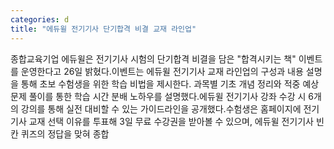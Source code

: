 ```yaml
---
categories: d
title: "에듀윌 전기기사 단기합격 비결 교재 라인업"
---
```

종합교육기업 에듀윌은 전기기사 시험의 단기합격 비결을 담은 "합격시키는 책" 이벤트를 운영한다고 26일 밝혔다.이벤트는 에듀윌 전기기사 교재 라인업의 구성과 내용 설명을 통해 초보 수험생을 위한 학습 비법을 제시한다. 과목별 기초 개념 정리와 적중 예상 문제 풀이를 통한 학습 시간 분배 노하우를 설명했다.에듀윌 전기기사 강좌 수강 시 6개의 강의를 통해 실전 대비할 수 있는 가이드라인을 공개했다.수험생은 홈페이지에 전기기사 교재 선택 이유를 투표해 3일 무료 수강권을 받아볼 수 있으며, 에듀윌 전기기사 빈칸 퀴즈의 정답을 맞혀 종합